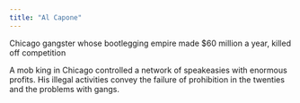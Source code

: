 ```yaml
---
title: "Al Capone"
---
```

Chicago gangster whose bootlegging empire made $60 million a year, killed off competition

A mob king in Chicago controlled a network of speakeasies with enormous profits. His illegal activities convey the failure of prohibition in the twenties and the problems with gangs.

